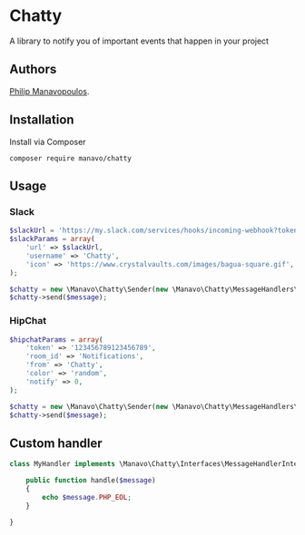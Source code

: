 # Chatty

A library to notify you of important events that happen in your project

## Authors

[Philip Manavopoulos](https://github.com/manavo).

## Installation

Install via Composer

```
composer require manavo/chatty
```

## Usage

### Slack

```php
$slackUrl = 'https://my.slack.com/services/hooks/incoming-webhook?token=XXXXXXXXXX';
$slackParams = array(
	'url' => $slackUrl,
	'username' => 'Chatty',
	'icon' => 'https://www.crystalvaults.com/images/bagua-square.gif',
);

$chatty = new \Manavo\Chatty\Sender(new \Manavo\Chatty\MessageHandlers\Slack($slackParams));
$chatty->send($message);
```

### HipChat

```php
$hipchatParams = array(
	'token' => '123456789123456789',
	'room_id' => 'Notifications',
	'from' => 'Chatty',
	'color' => 'random',
	'notify' => 0,
);

$chatty = new \Manavo\Chatty\Sender(new \Manavo\Chatty\MessageHandlers\Hipchat($hipchatParams));
$chatty->send($message);
```

## Custom handler

```php
class MyHandler implements \Manavo\Chatty\Interfaces\MessageHandlerInterface {

	public function handle($message)
	{
		echo $message.PHP_EOL;
	}

}
```
